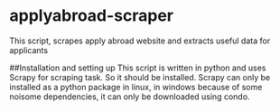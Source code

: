 # applyabroad-scraper
This script, scrapes apply abroad website and extracts useful data for applicants

##Installation and setting up
This script is written in python and uses Scrapy for scraping task. So it should be installed. Scrapy can only be installed as a python package in linux, in windows because of some noisome dependencies, it can only be downloaded using condo.


